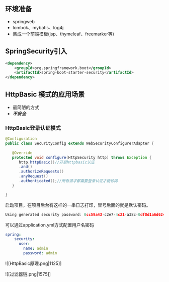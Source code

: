 ## 环境准备
- springweb
- lombok、mybatis、log4j
- 集成一个前端模板(jsp、thymeleaf、freemarker等)

## SpringSecurity引入
```xml
<dependency>
	<groupId>org.springframework.boot</groupId>
	<artifactId>spring-boot-starter-security</artifactId>
</dependency>
```

## HttpBasic 模式的应用场景
- 最简陋的方式
- ***不安全***
### HttpBasic登录认证模式
```java
@Configuration
public class SecurityConfig extends WebSecurityConfigurerAdapter {
   
   @Override
   protected void configure(HttpSecurity http) throws Exception {
      http.httpBasic()//开启httpbasic认证
      .and()
      .authorizeRequests()
      .anyRequest()
      .authenticated();//所有请求都需要登录认证才能访问
   }

}
```
启动项目，在项目后台有这样的一串日志打印，冒号后面的就是默认密码。
```c
Using generated security password: 0cc59a43-c2e7-4c21-a38c-0df8d1a6d624
```
可以通过application.yml方式配置用户名密码
```yml
spring:
    security:
      user:
        name: admin
        password: admin
```

![[HttpBasic原理.png|1125]]

![[过滤器链.png|1575]]

